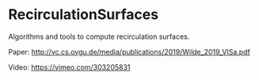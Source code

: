 # RecirculationSurfaces
Algorithms and tools to compute recirculation surfaces.

Paper:
http://vc.cs.ovgu.de/media/publications/2019/Wilde_2019_VISa.pdf

Video:
https://vimeo.com/303205831
